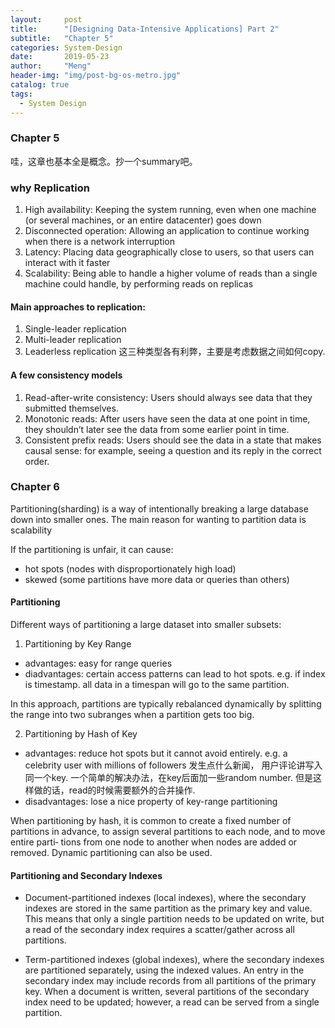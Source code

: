 ```yaml
---
layout:     post
title:      "[Designing Data-Intensive Applications] Part 2"
subtitle:   "Chapter 5"
categories: System-Design
date:       2019-05-23
author:     "Meng"
header-img: "img/post-bg-os-metro.jpg"
catalog: true
tags:
  - System Design
---
```



### Chapter 5
哇，这章也基本全是概念。抄一个summary吧。
### why Replication

1. High availability: Keeping the system running, even when one machine (or several machines, or an entire datacenter) goes down
2. Disconnected operation: Allowing an application to continue working when there is a network interruption
3. Latency: Placing data geographically close to users, so that users can interact with it faster
4. Scalability: Being able to handle a higher volume of reads than a single machine could handle, by performing reads on replicas

#### Main approaches to replication:
1. Single-leader replication
2. Multi-leader replication
3. Leaderless replication
这三种类型各有利弊，主要是考虑数据之间如何copy.

#### A few consistency models
1. Read-after-write consistency: Users should always see data that they submitted themselves.
2. Monotonic reads: After users have seen the data at one point in time, they shouldn’t later see the data from some earlier point in time.
3. Consistent prefix reads: Users should see the data in a state that makes causal sense: for example, seeing a question and its reply in the correct order.

### Chapter 6
Partitioning(sharding) is a way of intentionally breaking a large database down into smaller ones. The main reason for wanting to partition data is scalability

If the partitioning is unfair, it can cause:
- hot spots (nodes with disproportionately high load)
- skewed (some partitions have more data or queries than others)

#### Partitioning
Different ways of partitioning a large dataset into smaller subsets:

1. Partitioning by Key Range
  - advantages: easy for range queries
  - diadvantages: certain access patterns can lead to hot spots. e.g. if index is timestamp. all data in a timespan will go to the same partition.

  In this approach, partitions are typically rebalanced dynamically by splitting the range into two subranges when a partition gets too big.

2. Partitioning by Hash of Key
  - advantages: reduce hot spots but it cannot avoid entirely. e.g. a celebrity user with millions of followers 发生点什么新闻， 用户评论讲写入同一个key. 一个简单的解决办法，在key后面加一些random number. 但是这样做的话，read的时候需要额外的合并操作.
  - disadvantages: lose a nice property of key-range partitioning

  When partitioning by hash, it is common to create a fixed number of partitions in advance, to assign several partitions to each node, and to move entire parti‐ tions from one node to another when nodes are added or removed. Dynamic partitioning can also be used.

#### Partitioning and Secondary Indexes

- Document-partitioned indexes (local indexes), where the secondary indexes are stored in the same partition as the primary key and value. This means that only a single partition needs to be updated on write, but a read of the secondary index requires a scatter/gather across all partitions.

- Term-partitioned indexes (global indexes), where the secondary indexes are partitioned separately, using the indexed values. An entry in the secondary index may include records from all partitions of the primary key. When a document is written, several partitions of the secondary index need to be updated; however, a read can be served from a single partition.
